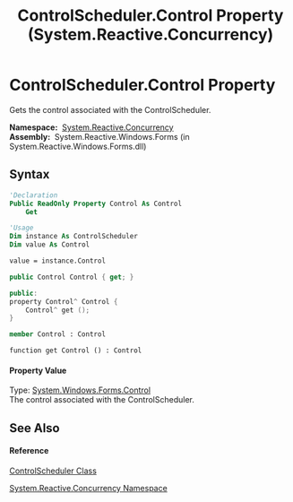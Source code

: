 ﻿---
title: ControlScheduler.Control Property  (System.Reactive.Concurrency)
TOCTitle: Control Property
ms:assetid: P:System.Reactive.Concurrency.ControlScheduler.Control
ms:mtpsurl: https://msdn.microsoft.com/en-us/library/system.reactive.concurrency.controlscheduler.control(v=VS.103)
ms:contentKeyID: 36068890
ms.date: 06/28/2011
mtps_version: v=VS.103
f1_keywords:
- System.Reactive.Concurrency.ControlScheduler.Control
- System.Reactive.Concurrency.ControlScheduler.get_Control
dev_langs:
- CSharp
- JScript
- VB
- FSharp
- c++
---

# ControlScheduler.Control Property

Gets the control associated with the ControlScheduler.

**Namespace:**  [System.Reactive.Concurrency](hh229042\(v=vs.103\).md)  
**Assembly:**  System.Reactive.Windows.Forms (in System.Reactive.Windows.Forms.dll)

## Syntax

``` vb
'Declaration
Public ReadOnly Property Control As Control
    Get
```

``` vb
'Usage
Dim instance As ControlScheduler
Dim value As Control

value = instance.Control
```

``` csharp
public Control Control { get; }
```

``` c++
public:
property Control^ Control {
    Control^ get ();
}
```

``` fsharp
member Control : Control
```

``` jscript
function get Control () : Control
```

#### Property Value

Type: [System.Windows.Forms.Control](https://msdn.microsoft.com/en-us/library/36cd312w)  
The control associated with the ControlScheduler.  

## See Also

#### Reference

[ControlScheduler Class](hh212067\(v=vs.103\).md)

[System.Reactive.Concurrency Namespace](hh229042\(v=vs.103\).md)

